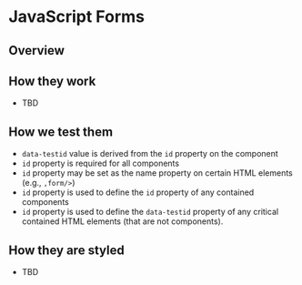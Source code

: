 # JavaScript Forms

## Overview

## How they work

- TBD

## How we test them
  - `data-testid` value is derived from the `id` property on the component
  - `id` property is required for all components
  - `id` property may be set as the name property on certain HTML elements (e.g., `,form/>`)
  - `id` property is used to define the `id` property of any contained components
  - `id` property is used to define the `data-testid` property of any critical contained HTML elements (that are not components).

## How they are styled

- TBD
